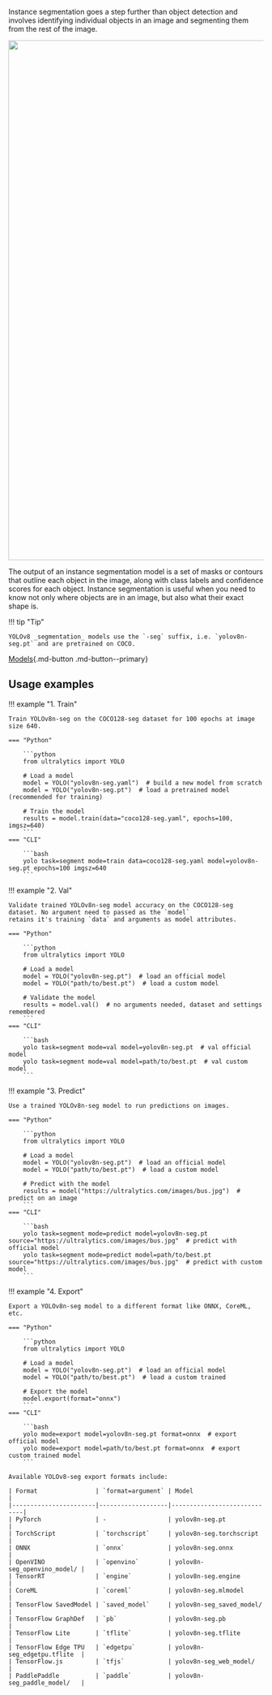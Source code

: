 Instance segmentation goes a step further than object detection and involves identifying individual objects in an image
and segmenting them from the rest of the image.

<img width="1024" src="https://user-images.githubusercontent.com/26833433/212053258-b6948968-4797-4a2b-9247-bfdda77521de.png">

The output of an instance segmentation model is a set of masks or
contours that outline each object in the image, along with class labels and confidence scores for each object. Instance
segmentation is useful when you need to know not only where objects are in an image, but also what their exact shape is.

!!! tip "Tip"

    YOLOv8 _segmentation_ models use the `-seg` suffix, i.e. `yolov8n-seg.pt` and are pretrained on COCO.

[Models](https://github.com/ultralytics/ultralytics/tree/main/ultralytics/models/v8/seg){.md-button .md-button--primary}

## Usage examples

!!! example "1. Train"

    Train YOLOv8n-seg on the COCO128-seg dataset for 100 epochs at image size 640.

    === "Python"
    
        ```python
        from ultralytics import YOLO
        
        # Load a model
        model = YOLO("yolov8n-seg.yaml")  # build a new model from scratch
        model = YOLO("yolov8n-seg.pt")  # load a pretrained model (recommended for training)
        
        # Train the model
        results = model.train(data="coco128-seg.yaml", epochs=100, imgsz=640)
        ```
    === "CLI"
    
        ```bash
        yolo task=segment mode=train data=coco128-seg.yaml model=yolov8n-seg.pt epochs=100 imgsz=640
        ```

!!! example "2. Val"

    Validate trained YOLOv8n-seg model accuracy on the COCO128-seg dataset. No argument need to passed as the `model`
    retains it's training `data` and arguments as model attributes.

    === "Python"
    
        ```python
        from ultralytics import YOLO
        
        # Load a model
        model = YOLO("yolov8n-seg.pt")  # load an official model
        model = YOLO("path/to/best.pt")  # load a custom model
        
        # Validate the model
        results = model.val()  # no arguments needed, dataset and settings remembered
        ```
    === "CLI"
    
        ```bash
        yolo task=segment mode=val model=yolov8n-seg.pt  # val official model
        yolo task=segment mode=val model=path/to/best.pt  # val custom model
        ```

!!! example "3. Predict"

    Use a trained YOLOv8n-seg model to run predictions on images.

    === "Python"
    
        ```python
        from ultralytics import YOLO
        
        # Load a model
        model = YOLO("yolov8n-seg.pt")  # load an official model
        model = YOLO("path/to/best.pt")  # load a custom model
        
        # Predict with the model
        results = model("https://ultralytics.com/images/bus.jpg")  # predict on an image
        ```
    === "CLI"
    
        ```bash
        yolo task=segment mode=predict model=yolov8n-seg.pt source="https://ultralytics.com/images/bus.jpg"  # predict with official model
        yolo task=segment mode=predict model=path/to/best.pt source="https://ultralytics.com/images/bus.jpg"  # predict with custom model
        ```

!!! example "4. Export"

    Export a YOLOv8n-seg model to a different format like ONNX, CoreML, etc.

    === "Python"
    
        ```python
        from ultralytics import YOLO
        
        # Load a model
        model = YOLO("yolov8n-seg.pt")  # load an official model
        model = YOLO("path/to/best.pt")  # load a custom trained
        
        # Export the model
        model.export(format="onnx")
        ```
    === "CLI"
    
        ```bash
        yolo mode=export model=yolov8n-seg.pt format=onnx  # export official model
        yolo mode=export model=path/to/best.pt format=onnx  # export custom trained model
        ```

    Available YOLOv8-seg export formats include:

    | Format                | `format=argument` | Model                       |
    |-----------------------|-------------------|-----------------------------|
    | PyTorch               | -                 | yolov8n-seg.pt              |
    | TorchScript           | `torchscript`     | yolov8n-seg.torchscript     |
    | ONNX                  | `onnx`            | yolov8n-seg.onnx            |
    | OpenVINO              | `openvino`        | yolov8n-seg_openvino_model/ |
    | TensorRT              | `engine`          | yolov8n-seg.engine          |
    | CoreML                | `coreml`          | yolov8n-seg.mlmodel         |
    | TensorFlow SavedModel | `saved_model`     | yolov8n-seg_saved_model/    |
    | TensorFlow GraphDef   | `pb`              | yolov8n-seg.pb              |
    | TensorFlow Lite       | `tflite`          | yolov8n-seg.tflite          |
    | TensorFlow Edge TPU   | `edgetpu`         | yolov8n-seg_edgetpu.tflite  |
    | TensorFlow.js         | `tfjs`            | yolov8n-seg_web_model/      |
    | PaddlePaddle          | `paddle`          | yolov8n-seg_paddle_model/   |


